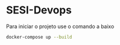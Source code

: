 # SESI-Devops

Para iniciar o projeto use o comando a baixo

```bash
docker-compose up --build
````

